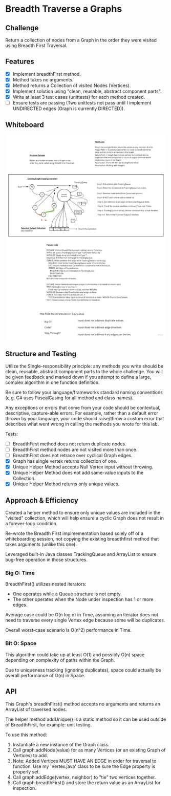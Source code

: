 # Breadth Traverse a Graphs

## Challenge

Return a collection of nodes from a Graph in the order they were visited using Breadth First Traversal.

## Features

- [X] Implement breadthFirst method.
- [X] Method takes no arguments.
- [X] Method returns a Collection of visited Nodes (Vertices).
- [X] Implement solution using "clean, reusable, abstract component parts".
- [X] Write at least 3 test cases (unittests) for each method created.
- [ ] Ensure tests are passing (Two unittests not pass until I implement UNDIRECTED edges (Graph is currently DIRECTED)).

## Whiteboard

![Whiteboard of Breadth Traverse Method Design](breadth-traverse-graph-whiteboard.jpg)

## Structure and Testing

Utilize the Single-responsibility principle: any methods you write should be clean, reusable, abstract component parts to the whole challenge. You will be given feedback and marked down if you attempt to define a large, complex algorithm in one function definition.

Be sure to follow your language/frameworks standard naming conventions (e.g. C# uses PascalCasing for all method and class names).

Any exceptions or errors that come from your code should be contextual, descriptive, capture-able errors. For example, rather than a default error thrown by your language, your code should raise/throw a custom error that describes what went wrong in calling the methods you wrote for this lab.

Tests:

- [ ] BreadthFirst method does not return duplicate nodes.
- [ ] BreadthFirst method nodes are not visited more than once.
- [ ] BreadthFirst does not retrace over cyclical Graph edges.
- [X] Graph has single vertex returns collection of one.
- [X] Unique Helper Method accepts Null Vertex input without throwing.
- [X] Unique Helper Method does not add same-value inputs to the Collection.
- [X] Unique Helper Method returns only unique values.

## Approach & Efficiency
<!-- What approach did you take? Why? What is the Big O space/time for this approach? -->

Created a helper method to ensure only unique values are included in the "visited" collection, which will help ensure
a cyclic Graph does not result in a forever-loop condition.

Re-wrote the Breadth First implmementation based solely off of a whiteboarding session, not copying the existing
breadthfirst method that takes arguments (unlike this one).

Leveraged built-in Java classes TrackingQueue<E> and ArrayList<T> to ensure bug-free operation in those structures.

### Big O: Time

BreadthFirst() utilizes nested iterators:

- One operates while a Queue structure is not empty.
- The other operates when the Node under inspection has 1 or more edges.

Average case could be O(n log n) in Time, assuming an iterator does not need to traverse every single Vertex edge
because some will be duplicates.

Overall worst-case scenario is O(n^2) performance in Time.

### Bit O: Space

This algorithm could take up at least O(1) and possibly O(n) space depending on complexity of paths within the Graph.

Due to uniqueness tracking (ignoring duplicates), space could actually be overall performance of O(n) in Space.

## API
<!-- Description of each method publicly available in your Graph -->

This Graph's breadthFirst() method accepts no arguments and returns an ArrayList<Vertex> of traversed nodes.

The helper method addUnique() is a static method so it can be used outside of BreadthFirst, for example: unit testing.

To use this method:

1. Instantiate a new instance of the Graph class.
2. Call graph.addNode(value) for as many Vertices (or an existing Graph of Vertices) to add.
3. Note: Added Vertices MUST HAVE AN EDGE in order for traversal to function. Use my 'Vertex.java' class to be sure the Edge property is properly set.
4. Call graph.addEdge(vertex, neighbor) to "tie" two vertices together.
5. Call graph.breadthFirst() and store the return value as an ArrayList<Vertex> for inspection.
